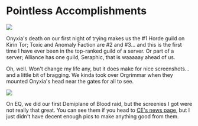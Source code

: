 # Pointless Accomplishments

![](http://westkarana.com/images/ony1.jpg)

Onyxia's death on our first night of trying makes us the #1 Horde guild on Kirin Tor; Toxic and Anomaly Faction are #2 and #3... and this is the first time I have ever been in the top-ranked guild of a server. Or part of a server; Alliance has one guild, Seraphic, that is waaaaay ahead of us.

Oh, well. Won't change my life any, but it does make for nice screenshots... and a little bit of bragging. We kinda took over Orgrimmar when they mounted Onyxia's head near the gates for all to see.

![](http://westkarana.com/images/ony2.jpg)

On EQ, we did our first Demiplane of Blood raid, but the screenies I got were not really that great. You can see them if you head to [CE's news page](http://crimsoneternity.com), but I just didn't have decent enough pics to make anything good from them.
